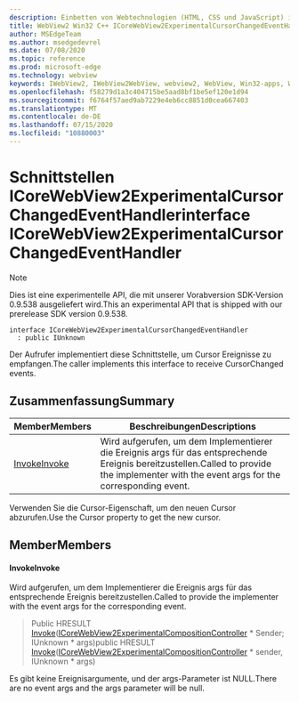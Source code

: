 ```yaml
---
description: Einbetten von Webtechnologien (HTML, CSS und JavaScript) in ihre systemeigenen Anwendungen mit dem Microsoft Edge WebView2-Steuerelement
title: WebView2 Win32 C++ ICoreWebView2ExperimentalCursorChangedEventHandler
author: MSEdgeTeam
ms.author: msedgedevrel
ms.date: 07/08/2020
ms.topic: reference
ms.prod: microsoft-edge
ms.technology: webview
keywords: IWebView2, IWebView2WebView, webview2, WebView, Win32-apps, Win32, Edge, ICoreWebView2, ICoreWebView2Controller, Browser-Steuerelement, Edge-HTML, ICoreWebView2ExperimentalCursorChangedEventHandler
ms.openlocfilehash: f58279d1a3c404715be5aad8bf1be5ef120e1d94
ms.sourcegitcommit: f6764f57aed9ab7229e4eb6cc8851d0cea667403
ms.translationtype: MT
ms.contentlocale: de-DE
ms.lasthandoff: 07/15/2020
ms.locfileid: "10880003"
---
```

# <span data-ttu-id="c7ee7-104">Schnittstellen ICoreWebView2ExperimentalCursorChangedEventHandler</span><span class="sxs-lookup"><span data-stu-id="c7ee7-104">interface ICoreWebView2ExperimentalCursorChangedEventHandler</span></span> 

> [!NOTE]
> <span data-ttu-id="c7ee7-105">Dies ist eine experimentelle API, die mit unserer Vorabversion SDK-Version 0.9.538 ausgeliefert wird.</span><span class="sxs-lookup"><span data-stu-id="c7ee7-105">This an experimental API that is shipped with our prerelease SDK version 0.9.538.</span></span>

```
interface ICoreWebView2ExperimentalCursorChangedEventHandler
  : public IUnknown
```

<span data-ttu-id="c7ee7-106">Der Aufrufer implementiert diese Schnittstelle, um Cursor Ereignisse zu empfangen.</span><span class="sxs-lookup"><span data-stu-id="c7ee7-106">The caller implements this interface to receive CursorChanged events.</span></span>

## <span data-ttu-id="c7ee7-107">Zusammenfassung</span><span class="sxs-lookup"><span data-stu-id="c7ee7-107">Summary</span></span>

 <span data-ttu-id="c7ee7-108">Member</span><span class="sxs-lookup"><span data-stu-id="c7ee7-108">Members</span></span>                        | <span data-ttu-id="c7ee7-109">Beschreibungen</span><span class="sxs-lookup"><span data-stu-id="c7ee7-109">Descriptions</span></span>
--------------------------------|---------------------------------------------
[<span data-ttu-id="c7ee7-110">Invoke</span><span class="sxs-lookup"><span data-stu-id="c7ee7-110">Invoke</span></span>](#invoke) | <span data-ttu-id="c7ee7-111">Wird aufgerufen, um dem Implementierer die Ereignis args für das entsprechende Ereignis bereitzustellen.</span><span class="sxs-lookup"><span data-stu-id="c7ee7-111">Called to provide the implementer with the event args for the corresponding event.</span></span>

<span data-ttu-id="c7ee7-112">Verwenden Sie die Cursor-Eigenschaft, um den neuen Cursor abzurufen.</span><span class="sxs-lookup"><span data-stu-id="c7ee7-112">Use the Cursor property to get the new cursor.</span></span>

## <span data-ttu-id="c7ee7-113">Member</span><span class="sxs-lookup"><span data-stu-id="c7ee7-113">Members</span></span>

#### <span data-ttu-id="c7ee7-114">Invoke</span><span class="sxs-lookup"><span data-stu-id="c7ee7-114">Invoke</span></span> 

<span data-ttu-id="c7ee7-115">Wird aufgerufen, um dem Implementierer die Ereignis args für das entsprechende Ereignis bereitzustellen.</span><span class="sxs-lookup"><span data-stu-id="c7ee7-115">Called to provide the implementer with the event args for the corresponding event.</span></span>

> <span data-ttu-id="c7ee7-116">Public HRESULT [Invoke](#invoke)([ICoreWebView2ExperimentalCompositionController](icorewebview2experimentalcompositioncontroller.md) \* Sender; IUnknown \* args)</span><span class="sxs-lookup"><span data-stu-id="c7ee7-116">public HRESULT [Invoke](#invoke)([ICoreWebView2ExperimentalCompositionController](icorewebview2experimentalcompositioncontroller.md) \* sender, IUnknown \* args)</span></span>

<span data-ttu-id="c7ee7-117">Es gibt keine Ereignisargumente, und der args-Parameter ist NULL.</span><span class="sxs-lookup"><span data-stu-id="c7ee7-117">There are no event args and the args parameter will be null.</span></span>

